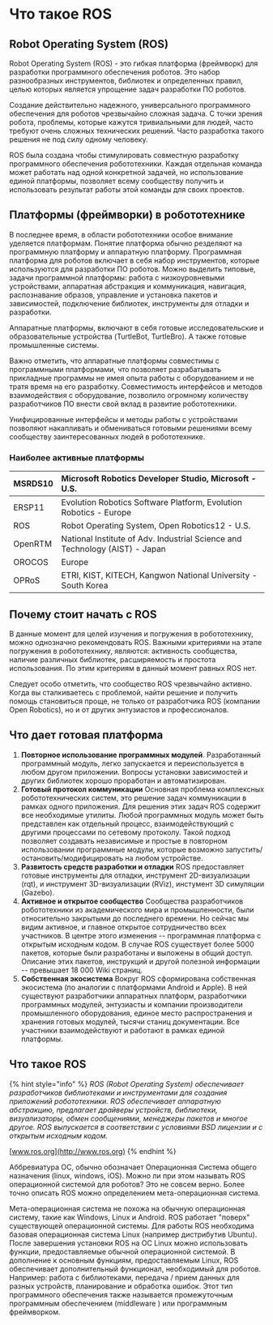 # Что такое ROS

## Robot Operating System \(ROS\)

Robot Operating System \(ROS\) - это гибкая платформа \(фреймворк\) для разработки программного обеспечения роботов. Это набор разнообразных инструментов, библиотек и определенных правил, целью которых является упрощение задач разработки ПО роботов.

Создание действительно надежного, универсального программного обеспечения для роботов чрезвычайно сложная задача. С точки зрения робота, проблемы, которые кажутся тривиальными для людей, часто требуют очень сложных технических решений. Часто разработка такого решения не под силу одному человеку.

ROS была создана чтобы стимулировать совместную разработку программного обеспечения робототехники. Каждая отдельная команда может работать над одной конкретной задачей, но использование единой платформы, позволяет всему сообществу получить и использовать результат работы этой команды для своих проектов.

## Платформы \(фреймворки\) в робототехнике

В последнее время, в области робототехники особое внимание уделяется платформам. Понятие платформа обычно резделяют на программную платформу и аппаратную платформу. Программная платформа для роботов включает в себя набор инструментов, которые используются для разработки ПО роботов. Можно выделить типовые, задачи программной платформы: работа с низкоуровневыми устройствами, аппаратная абстракция и коммуникация, навигация, распознавание образов, управление и установка пакетов и зависимостей, подключение библиотек, инструменты для отладки и разработки.

Аппаратные платформы, включают в себя готовые исследовательские и образовательные устройства \(TurtleBot, TurtleBro\). А также готовые промышленные системы.

Важно отметить, что аппаратные платформы совместимы с программными платформами, что позволяет разрабатывать прикладные программы не имея опыта работы с оборудованием и не тратя время на его разработку. Совместимость интерфейсов и методов взаимодействия с оборудование, позволило огромному количеству разработчиков ПО внести свой вклад в развитие робототехники.

Унифицированные интерфейсы и методы работы с устройствами позволяют накапливать и обмениваться готовыми решениями всему сообществу заинтересованных людей в робототехнике.

### Наиболее активные платформы

| MSRDS10 | Microsoft Robotics Developer Studio, Microsoft - U.S. |
| :--- | :--- |
| ERSP11 | Evolution Robotics Software Platform, Evolution Robotics - Europe |
| ROS | Robot Operating System, Open Robotics12 - U.S. |
| OpenRTM | National Institute of Adv. Industrial Science and Technology \(AIST\) - Japan |
| OROCOS | Europe |
| OPRoS | ETRI, KIST, KITECH, Kangwon National University - South Korea |

## Почему стоит начать с ROS

В данные момент для целей изучения и погружения в робототехнику, можно однозначно рекомендовать ROS. Важными критериями на этапе погружения в робототехнику, являются: активность сообщества, наличие различных библиотек, расширяемость и простота использования. По этим критериям в данный момент равных ROS нет.

Следует особо отметить, что сообщество ROS чрезвычайно активно. Когда вы сталкиваетесь с проблемой, найти решение и получить помощь становиться проще, не только от разработчика ROS \(компании Open Robotics\), но и от других энтузиастов и профессионалов.

## Что дает готовая платформа

1. **Повторное использование программных модулей**.  Разработанный программный модуль, легко запускается и переиспользуется в любом другом приложении. Вопросы установки зависимостей и других библиотек хорошо проработан и автоматизирован.
2. **Готовый протокол коммуникации**  Основная проблема комплексных робототехнических систем, это решение задач коммуникации в рамках одного приложения. Для решения этих задач ROS содержит все необходимые утилиты. Любой программных модуль может быть представлен как отдельный процесс, взаимодействующий с другими процессами по сетевому протоколу. Такой подход позволяет создавать независимые и простые в повторном использовании программные модули, которые возможно запустить/остановить/модифицировать на любом устройстве.
3. **Развитость средств разработки и отладки**  ROS предоставляет готовые инструменты для отладки, инструмент 2D-визуализации \(rqt\), и инструмент 3D-визуализации \(RViz\), инстумент 3D симуляции \(Gazebo\).  
4. **Активное и открытое сообщество** Сообщества разработчиков робототехники из академического мира и промышленности, были относительно закрытыми до последнего времени. Но сейчас мы видим активное, и главное открытое сотрудничество всех участников. В центре этого изменения -- программная платформа с открытым исходным кодом. В случае ROS существует более 5000 пакетов, которые были разработаны и выложены в общий доступ. Описание этих пакетов, инструкций и другой полезной информации -- превышает 18 000 Wiki страниц.  
5. **Собственная экосистема** Вокруг ROS сформирована собственная экосистема \(по аналогии с платформами Android и Apple\). В ней существуют разработчики аппаратных платформ, разработчики программных модулей, энтузиасты и компании производители промышленного оборудования, единое место распространения и хранения готовых модулей, тысячи станиц документации. Все участники взаимодействуют и работают в рамках единой платформы.

## Что такое ROS

{% hint style="info" %}
_ROS \(Robot Operating System\) обеспечивает разработчиков библиотеками и инструментами для создания приложений робототехники. ROS обеспечивает аппаратную абстракцию, предлагает драйверы устройств, библиотеки, визуализаторы, обмен сообщениями, менеджеры пакетов и многое другое. ROS выпускается в соответствии с условиями BSD лицензии и с открытым исходным кодом._

[www.ros.org](http://www.ros.org)
{% endhint %}

Аббревиатура ОС, обычно обозначает Операционная Система общего назначения \(linux, windows, iOS\). Можно ли при этом называть ROS операционной системой для роботов? Это не совсем верно. Более точно описать ROS можно определением мета-операционная система.

Мета-операционная система не похожа на обычную операционная систему, такие как Windows, Linux и Android. ROS работает "поверх" существующей операционной системы. Для работы ROS необходима базовая операционная система Linux \(например дистрибутив Ubuntu\). После завершения установки ROS на OC Linux можно использовать функции, предоставляемые обычной операционной системой. В дополнение к основным функциям, предоставляемым Linux, ROS обеспечивает дополнительный функционал, необходимый для роботов. Например: работа с библиотеками, передача / прием данных для разных устройств, планирование и обработка ошибок. Этот тип программного обеспечения также называется промежуточным программным обеспечением \(middleware \) или программным фреймворком.

